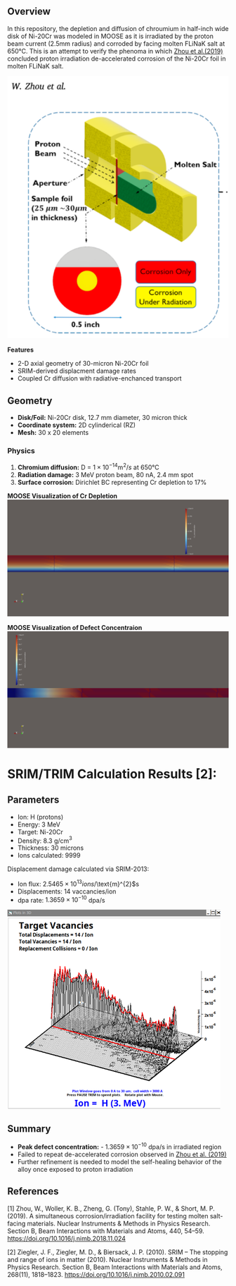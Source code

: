 ## Overview 

In this repository, the depletion and diffusion of chroumium in half-inch wide disk of Ni-20Cr was modeled in MOOSE as it is irradiated by the proton beam current (2.5mm radius) and corroded by facing molten FLiNaK salt at 650°C. This is an attempt to verify the phenoma in which [Zhou et al.(2019)](https://doi.org/10.1016/j.nimb.2018.11.024) concluded proton irradiation de-accelerated corrosion of the Ni-20Cr foil in molten FLiNaK salt. 

![MIT Facility](ZhouDiagramExperimentalMiT.png)

**Features** 
- 2-D axial geometry of 30-micron Ni-20Cr foil 
- SRIM-derived displacment damage rates 
- Coupled Cr diffusion with radiative-enchanced transport 

## Geometry 
- **Disk/Foil:** Ni-20Cr disk, 12.7 mm diameter, 30 micron thick 
- **Coordinate system:** 2D cylinderical (RZ) 
- **Mesh:** 30 x 20 elements 

### Physics 
1. **Chromium diffusion:** D = $1 \times 10^{-14} \text{m}^{2}/s$ at 650°C 
2. **Radiation damage:** 3 MeV proton beam, 80 nA, 2.4 mm spot 
3. **Surface corrosion:** Dirichlet BC representing Cr depletion to 17%

**MOOSE Visualization of Cr Depletion**
![Cr depletion](MOOSE_visualization/Cr_depletion.png)


**MOOSE Visualization of Defect Concentraion** 
![Radiation damage](MOOSE_visualization/defect_concentration.png)

# SRIM/TRIM Calculation Results [2]:

## Parameters
- Ion: H (protons)
- Energy: 3 MeV
- Target: Ni-20Cr
- Density: 8.3 g/cm$^{3}$
- Thickness: 30 microns 
- Ions calculated: 9999

Displacement damage calculated via SRIM-2013:

- Ion flux: $2.5465 \times 10^{13} ions/$\text{m}^{2}$s 
- Displacements: 14 vaccancies/ion 
- dpa rate: $1.3659 \times 10^{-10}$ dpa/s

![TargetVacancies](SRIM_data/TargetVacancies.png)

## Summary 

- **Peak defect concentration:** - $1.3659 \times 10^{-10}$ dpa/s in irradiated region 
- Failed to repeat de-accelerated corrosion observed in [Zhou et al. (2019)](https://doi.org/10.1016/j.nimb.2018.11.024)
- Further refinement is needed to model the self-healing behavior of the alloy once exposed to proton irradiation 

## References
[1] Zhou, W., Woller, K. B., Zheng, G. (Tony), Stahle, P. W., & Short, M. P. (2019). A simultaneous corrosion/irradiation facility for testing molten salt-facing materials. Nuclear Instruments & Methods in Physics Research. Section B, Beam Interactions with Materials and Atoms, 440, 54–59. https://doi.org/10.1016/j.nimb.2018.11.024

[2] Ziegler, J. F., Ziegler, M. D., & Biersack, J. P. (2010). SRIM – The stopping and range of ions in matter (2010). Nuclear Instruments & Methods in Physics Research. Section B, Beam Interactions with Materials and Atoms, 268(11), 1818–1823. https://doi.org/10.1016/j.nimb.2010.02.091

